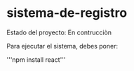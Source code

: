 # sistema-de-registro
Estado del proyecto: En contrucciòn

Para ejecutar el sistema, debes poner:

'''npm install react'''
